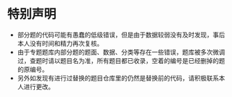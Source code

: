 # 特别声明

- 部分题的代码可能有愚蠢的低级错误，但是由于数据较弱没有及时发现，事后本人没有时间和精力再次复核。
- 由于专题题库内部分题的题面、数据、分类等存在一些错误，题库被多次微调过，查题时请以题目名为准，所有题目都已收录，空着的编号是已经删掉的题的原编号。
- 另外如发现有进行过替换的题目仓库里的仍然是替换前的代码，请积极联系本人进行更改。

